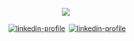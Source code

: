 <!--
**bigbrozer/bigbrozer** is a ✨ _special_ ✨ repository because its `README.md` (this file) appears on your GitHub profile.

Here are some ideas to get you started:

- 🔭 I’m currently working on ...
- 🌱 I’m currently learning ...
- 👯 I’m looking to collaborate on ...
- 🤔 I’m looking for help with ...
- 💬 Ask me about ...
- 📫 How to reach me: ...
- 😄 Pronouns: ...
- ⚡ Fun fact: ...
-->

<div align="center">

<p>
  <img src="https://github-readme-stats.vercel.app/api?username=bigbrozer&show_icons=true&hide_title=true&theme=cobalt" />&nbsp;
  <!-- <img src="https://github-readme-stats.vercel.app/api/top-langs?username=bigbrozer&hide_title=true&hide=Perl&langs_count=3&theme=radical" /> -->
</p>

<p>
  <a href="https://www.linkedin.com/in/bigbrozer" target="_blank"><img src="https://img.shields.io/badge/linkedin-👨‍💼-blue?style=for-the-badge&logo=linkedin" alt="linkedin-profile" /></a>&nbsp;
  <a href="https://bigbrozer.itch.io/" target="_blank"><img src="https://img.shields.io/badge/itch.io-🎮-pink?style=for-the-badge&logo=itch.io" alt="linkedin-profile" /></a>
</p>

</div>
